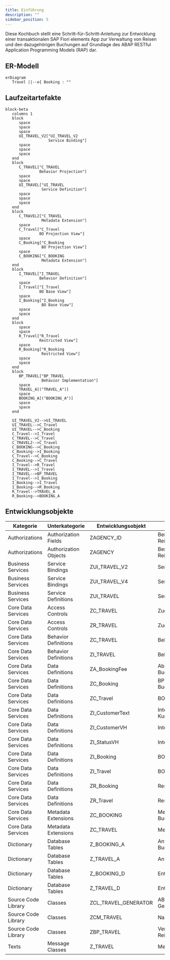 ```yaml
---
title: Einführung
description: ""
sidebar_position: 5
---
```


Diese Kochbuch stellt eine Schritt-für-Schritt-Anleitung zur Entwicklung einer transaktionalen SAP Fiori elements App zur Verwaltung von Reisen und den dazugehörigen Buchungen auf Grundlage des ABAP RESTful Application Programming Models (RAP) dar.

## ER-Modell

```mermaid
erDiagram
   Travel ||--o{ Booking : ""
```

## Laufzeitartefakte

```mermaid
block-beta
   columns 1
   block
      space
      space
      space
      UI_TRAVEL_V2["UI_TRAVEL_V2
                   Service Binding"]
      space
      space
      space
   end
   block
      C_TRAVEL["C_TRAVEL
               Behavior Projection"]
      space
      space
      UI_TRAVEL["UI_TRAVEL
                Service Definition"]
      space
      space
      space
   end
   block     
      C_TRAVEL2["C_TRAVEL
                Metadata Extension"]
      space
      C_Travel["C_Travel
               BO Projection View"]
      space
      C_Booking["C_Booking
                BO Projection View"]
      space
      C_BOOKING["C_BOOKING
                Metadata Extension"]
   end
   block
      I_TRAVEL["I_TRAVEL
               Behavior Definition"]
      space
      I_Travel["I_Travel
               BO Base View"]
      space
      I_Booking["I_Booking
                BO Base View"]
      space
      space
   end
   block
      space
      space
      R_Travel["R_Travel
               Restricted View"]
      space
      R_Booking["R_Booking
                Restricted View"]
      space
      space
   end
   block
      BP_TRAVEL["BP_TRAVEL
                Behavior Implementation"]
      space
      TRAVEL_A[("TRAVEL_A")]
      space
      BOOKING_A[("BOOKING_A")]
      space
      space
   end

   UI_TRAVEL_V2-->UI_TRAVEL
   UI_TRAVEL-->C_Travel
   UI_TRAVEL-->C_Booking
   C_Travel-->I_Travel
   C_TRAVEL-->C_Travel
   C_TRAVEL2-->C_Travel
   C_BOOKING-->C_Booking
   C_Booking-->I_Booking
   C_Travel-->C_Booking
   C_Booking-->C_Travel
   I_Travel-->R_Travel
   I_TRAVEL-->I_Travel
   I_TRAVEL-->BP_TRAVEL
   I_Travel-->I_Booking
   I_Booking-->I_Travel
   I_Booking-->R_Booking
   R_Travel-->TRAVEL_A
   R_Booking-->BOOKING_A
```

## Entwicklungsobjekte

| Kategorie           | Unterkategorie        | Entwicklungsobjekt   | Anmerkungen                       |
| ------------------- | --------------------- | -------------------- | --------------------------------- |
| Authorizations      | Authorization Fields  | ZAGENCY_ID           | Berechtigungsfeld Reisebüronummer |
| Authorizations      | Authorization Objects | ZAGENCY              | Berechtigungsobjekt Reisebüro     |
| Business Services   | Service Bindings      | ZUI_TRAVEL_V2        | Service Binding Reise             |
| Business Services   | Service Bindings      | ZUI_TRAVEL_V4        | Service Binding Reise             |
| Business Services   | Service Definitions   | ZUI_TRAVEL           | Service Definition Reise          |
| Core Data Services  | Access Controls       | ZC_TRAVEL            | Zugriffskontrolle Reise           |
| Core Data Services  | Access Controls       | ZR_TRAVEL            | Zugriffskontrolle Reise           |
| Core Data Services  | Behavior Definitions  | ZC_TRAVEL            | Behavior Projection Reise         |
| Core Data Services  | Behavior Definitions  | ZI_TRAVEL            | Behavior Definition Reise         |
| Core Data Services  | Data Definitions      | ZA_BookingFee        | Abstract View Buchungsgebühr      |
| Core Data Services  | Data Definitions      | ZC_Booking           | BP Projection View Buchung        |
| Core Data Services  | Data Definitions      | ZC_Travel            | BO Projection View Reise          |
| Core Data Services  | Data Definitions      | ZI_CustomerText      | Interface View Kundenname         |
| Core Data Services  | Data Definitions      | ZI_CustomerVH        | Interface View Kunde              |
| Core Data Services  | Data Definitions      | ZI_StatusVH          | Interface View Status             |
| Core Data Services  | Data Definitions      | ZI_Booking           | BO Base View Buchung              |
| Core Data Services  | Data Definitions      | ZI_Travel            | BO Base View Reise                |
| Core Data Services  | Data Definitions      | ZR_Booking           | Restricted View Buchung           |
| Core Data Services  | Data Definitions      | ZR_Travel            | Restricted View Reise             |
| Core Data Services  | Metadata Extensions   | ZC_BOOKING           | Metadata Extension Buchung        |
| Core Data Services  | Metadata Extensions   | ZC_TRAVEL            | Metadata Extension Reise          |
| Dictionary          | Database Tables       | Z_BOOKING_A          | Anwendungstabelle Buchung         |
| Dictionary          | Database Tables       | Z_TRAVEL_A           | Anwendungstabelle Reise           |
| Dictionary          | Database Tables       | Z_BOOKING_D          | Entwurfstabelle Buchung           |
| Dictionary          | Database Tables       | Z_TRAVEL_D           | Entwurfstabelle Reise             |
| Source Code Library | Classes               | ZCL_TRAVEL_GENERATOR | ABAP-Klasse Reise-Generator       |
| Source Code Library | Classes               | ZCM_TRAVEL           | Nachrichtenklasse Reise           |
| Source Code Library | Classes               | ZBP_TRAVEL           | Verhaltensimplementierung Reise   |
| Texts               | Message Classes       | Z_TRAVEL             | Message Class Reise               |


